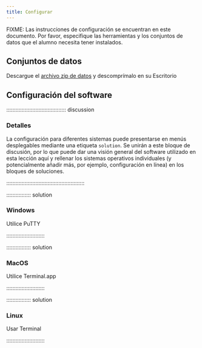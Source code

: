 ```yaml
---
title: Configurar
---
```



FIXME: Las instrucciones de configuración se encuentran en este documento. Por favor,
especifique las herramientas y los conjuntos de datos que el alumno necesita tener
instalados.

## Conjuntos de datos

<!--
FIXME: place any data you want learners to use in `episodes/data` and then use
       a relative link ( [data zip file](data/lesson-data.zip) ) to provide a
       link to it, replacing the example.com link.
-->
Descargue el [archivo zip de datos](https://example.com/FIXME) y descomprímalo en su
Escritorio

## Configuración del software

::::::::::::::::::::::::::::::::::::::: discussion

### Detalles

La configuración para diferentes sistemas puede presentarse en menús desplegables
mediante una etiqueta `solution`. Se unirán a este bloque de discusión, por lo que puede
dar una visión general del software utilizado en esta lección aquí y rellenar los
sistemas operativos individuales (y potencialmente añadir más, por ejemplo,
configuración en línea) en los bloques de soluciones.

:::::::::::::::::::::::::::::::::::::::::::::::::::

:::::::::::::::: solution

### Windows

Utilice PuTTY

:::::::::::::::::::::::::

:::::::::::::::: solution

### MacOS

Utilice Terminal.app

:::::::::::::::::::::::::


:::::::::::::::: solution

### Linux

Usar Terminal

:::::::::::::::::::::::::


